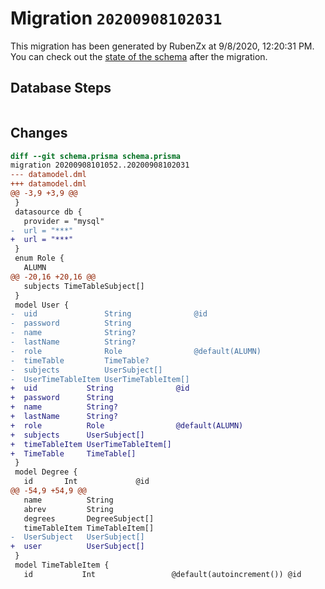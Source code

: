 # Migration `20200908102031`

This migration has been generated by RubenZx at 9/8/2020, 12:20:31 PM.
You can check out the [state of the schema](./schema.prisma) after the migration.

## Database Steps

```sql

```

## Changes

```diff
diff --git schema.prisma schema.prisma
migration 20200908101052..20200908102031
--- datamodel.dml
+++ datamodel.dml
@@ -3,9 +3,9 @@
 }
 datasource db {
   provider = "mysql"
-  url = "***"
+  url = "***"
 }
 enum Role {
   ALUMN
@@ -20,16 +20,16 @@
   subjects TimeTableSubject[]
 }
 model User {
-  uid               String              @id
-  password          String
-  name              String?
-  lastName          String?
-  role              Role                @default(ALUMN)
-  timeTable         TimeTable?
-  subjects          UserSubject[]
-  UserTimeTableItem UserTimeTableItem[]
+  uid           String              @id
+  password      String
+  name          String?
+  lastName      String?
+  role          Role                @default(ALUMN)
+  subjects      UserSubject[]
+  timeTableItem UserTimeTableItem[]
+  TimeTable     TimeTable[]
 }
 model Degree {
   id       Int             @id
@@ -54,9 +54,9 @@
   name          String
   abrev         String
   degrees       DegreeSubject[]
   timeTableItem TimeTableItem[]
-  UserSubject   UserSubject[]
+  user          UserSubject[]
 }
 model TimeTableItem {
   id           Int                 @default(autoincrement()) @id
```


